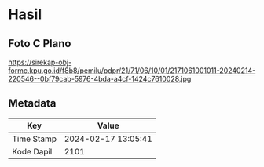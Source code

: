 # Hasil

## Foto C Plano

https://sirekap-obj-formc.kpu.go.id/f8b8/pemilu/pdpr/21/71/06/10/01/2171061001011-20240214-220546--0bf79cab-5976-4bda-a4cf-1424c7610028.jpg


## Metadata

| Key        | Value               |
| ---------- | ------------------- |
| Time Stamp | 2024-02-17 13:05:41 |
| Kode Dapil | 2101                |




